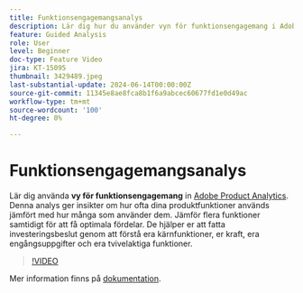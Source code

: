 ```yaml
---
title: Funktionsengagemangsanalys
description: Lär dig hur du använder vyn för funktionsengagemang i Adobe Product Analytics. Denna analys ger insikter om hur ofta dina produktfunktioner används jämfört med hur många som använder dem.
feature: Guided Analysis
role: User
level: Beginner
doc-type: Feature Video
jira: KT-15095
thumbnail: 3429489.jpeg
last-substantial-update: 2024-06-14T00:00:00Z
source-git-commit: 11345e8ae8fca8b1f6a9abcec60677fd1e0d49ac
workflow-type: tm+mt
source-wordcount: '100'
ht-degree: 0%

---
```


# Funktionsengagemangsanalys

Lär dig använda **vy för funktionsengagemang** in [Adobe Product Analytics](../../adobe-product-analytics/adobe-product-analytics-overview.md). Denna analys ger insikter om hur ofta dina produktfunktioner används jämfört med hur många som använder dem. Jämför flera funktioner samtidigt för att få optimala fördelar. De hjälper er att fatta investeringsbeslut genom att förstå era kärnfunktioner, er kraft, era engångsuppgifter och era tvivelaktiga funktioner.

>[!VIDEO](https://video.tv.adobe.com/v/3429489/&learn=on)

Mer information finns på [dokumentation](https://experienceleague.adobe.com/en/docs/analytics-platform/using/guided-analysis/feature-matrix/engagement).
